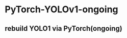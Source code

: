 PyTorch-YOLOv1-ongoing
======================
rebuild YOLO1 via PyTorch(ongoing)
----------------------------------

